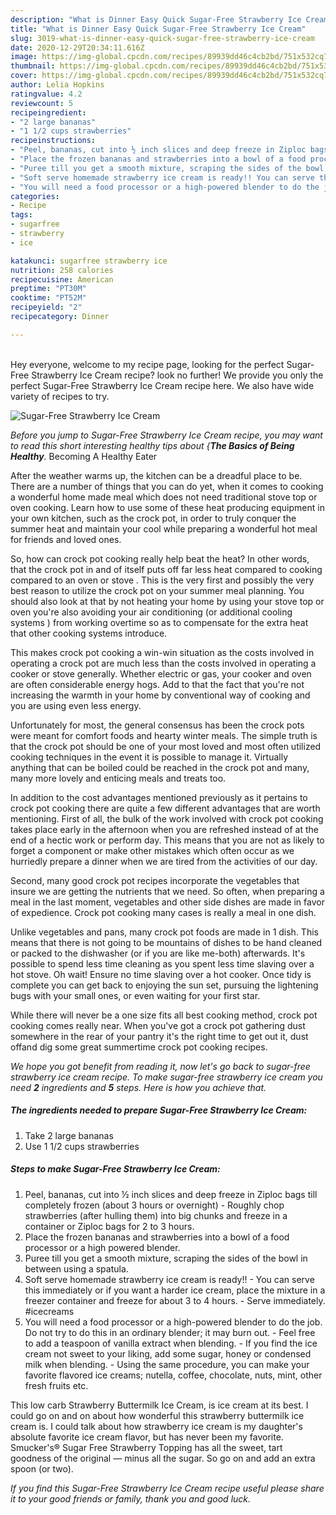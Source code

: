 ```yaml
---
description: "What is Dinner Easy Quick Sugar-Free Strawberry Ice Cream"
title: "What is Dinner Easy Quick Sugar-Free Strawberry Ice Cream"
slug: 3019-what-is-dinner-easy-quick-sugar-free-strawberry-ice-cream
date: 2020-12-29T20:34:11.616Z
image: https://img-global.cpcdn.com/recipes/89939dd46c4cb2bd/751x532cq70/sugar-free-strawberry-ice-cream-recipe-main-photo.jpg
thumbnail: https://img-global.cpcdn.com/recipes/89939dd46c4cb2bd/751x532cq70/sugar-free-strawberry-ice-cream-recipe-main-photo.jpg
cover: https://img-global.cpcdn.com/recipes/89939dd46c4cb2bd/751x532cq70/sugar-free-strawberry-ice-cream-recipe-main-photo.jpg
author: Lelia Hopkins
ratingvalue: 4.2
reviewcount: 5
recipeingredient:
- "2 large bananas"
- "1 1/2 cups strawberries"
recipeinstructions:
- "Peel, bananas, cut into ½ inch slices and deep freeze in Ziploc bags till completely frozen (about 3 hours or overnight) Roughly chop strawberries (after hulling them) into big chunks and freeze in a container or Ziploc bags for 2 to 3 hours."
- "Place the frozen bananas and strawberries into a bowl of a food processor or a high powered blender."
- "Puree till you get a smooth mixture, scraping the sides of the bowl in between using a spatula."
- "Soft serve homemade strawberry ice cream is ready!! You can serve this immediately or if you want a harder ice cream, place the mixture in a freezer container and freeze for about 3 to 4 hours. Serve immediately. #icecreams"
- "You will need a food processor or a high-powered blender to do the job. Do not try to do this in an ordinary blender; it may burn out. Feel free to add a teaspoon of vanilla extract when blending. If you find the ice cream not sweet to your liking, add some sugar, honey or condensed milk when blending. Using the same procedure, you can make your favorite flavored ice creams; nutella, coffee, chocolate, nuts, mint, other fresh fruits etc."
categories:
- Recipe
tags:
- sugarfree
- strawberry
- ice

katakunci: sugarfree strawberry ice 
nutrition: 258 calories
recipecuisine: American
preptime: "PT30M"
cooktime: "PT52M"
recipeyield: "2"
recipecategory: Dinner

---
```

<br>
Hey everyone, welcome to my recipe page, looking for the perfect Sugar-Free Strawberry Ice Cream recipe? look no further! We provide you only the perfect Sugar-Free Strawberry Ice Cream recipe here. We also have wide variety of recipes to try.
<br>


![Sugar-Free Strawberry Ice Cream](https://img-global.cpcdn.com/recipes/89939dd46c4cb2bd/751x532cq70/sugar-free-strawberry-ice-cream-recipe-main-photo.jpg)

<i>Before you jump to Sugar-Free Strawberry Ice Cream recipe, you may want to read this short interesting healthy tips about {<strong>The Basics of Being Healthy</strong>.</i>
Becoming A Healthy Eater


After the weather warms up, the kitchen can be a dreadful place to be. There are a number of things that you can do yet, when it comes to cooking a wonderful home made meal which does not need traditional stove top or oven cooking. Learn how to use some of these heat producing equipment in your own kitchen, such as the crock pot, in order to truly conquer the summer heat and maintain your cool while preparing a wonderful hot meal for friends and loved ones.

So, how can crock pot cooking really help beat the heat? In other words, that the crock pot in and of itself puts off far less heat compared to cooking compared to an oven or stove . This is the very first and possibly the very best reason to utilize the crock pot on your summer meal planning. You should also look at that by not heating your home by using your stove top or oven you're also avoiding your air conditioning (or additional cooling systems ) from working overtime so as to compensate for the extra heat that other cooking systems introduce.

This makes crock pot cooking a win-win situation as the costs involved in operating a crock pot are much less than the costs involved in operating a cooker or stove generally. Whether electric or gas, your cooker and oven are often considerable energy hogs. Add to that the fact that you're not increasing the warmth in your home by conventional way of cooking and you are using even less energy.

Unfortunately for most, the general consensus has been the crock pots were meant for comfort foods and hearty winter meals.  The simple truth is that the crock pot should be one of your most loved and most often utilized cooking techniques in the event it is possible to manage it.  Virtually anything that can be boiled could be reached in the crock pot and many, many more lovely and enticing meals and treats too.



In addition to the cost advantages mentioned previously as it pertains to crock pot cooking there are quite a few different advantages that are worth mentioning. First of all, the bulk of the work involved with crock pot cooking takes place early in the afternoon when you are refreshed instead of at the end of a hectic work or perform day. This means that you are not as likely to forget a component or make other mistakes which often occur as we hurriedly prepare a dinner when we are tired from the activities of our day.

Second, many good crock pot recipes incorporate the vegetables that insure we are getting the nutrients that we need. So often, when preparing a meal in the last moment, vegetables and other side dishes are made in favor of expedience. Crock pot cooking many cases is really a meal in one dish.

 Unlike vegetables and pans, many crock pot foods are made in 1 dish. This means that there is not going to be mountains of dishes to be hand cleaned or packed to the dishwasher (or if you are like me-both) afterwards. It's possible to spend less time cleaning as you spent less time slaving over a hot stove. Oh wait! Ensure no time slaving over a hot cooker. Once tidy is complete you can get back to enjoying the sun set, pursuing the lightening bugs with your small ones, or even waiting for your first star.

While there will never be a one size fits all best cooking method, crock pot cooking comes really near. When you've got a crock pot gathering dust somewhere in the rear of your pantry it's the right time to get out it, dust offand dig some great summertime crock pot cooking recipes.


<i>We hope you got benefit from reading it, now let's go back to sugar-free strawberry ice cream recipe. To make sugar-free strawberry ice cream you need <strong>2</strong> ingredients and <strong>5</strong> steps. Here is how you achieve that.
</i>

##### The ingredients needed to prepare Sugar-Free Strawberry Ice Cream:

1. Take 2 large bananas
1. Use 1 1/2 cups strawberries


##### Steps to make Sugar-Free Strawberry Ice Cream:

1. Peel, bananas, cut into ½ inch slices and deep freeze in Ziploc bags till completely frozen (about 3 hours or overnight) - Roughly chop strawberries (after hulling them) into big chunks and freeze in a container or Ziploc bags for 2 to 3 hours.
1. Place the frozen bananas and strawberries into a bowl of a food processor or a high powered blender.
1. Puree till you get a smooth mixture, scraping the sides of the bowl in between using a spatula.
1. Soft serve homemade strawberry ice cream is ready!! - You can serve this immediately or if you want a harder ice cream, place the mixture in a freezer container and freeze for about 3 to 4 hours. - Serve immediately. #icecreams
1. You will need a food processor or a high-powered blender to do the job. Do not try to do this in an ordinary blender; it may burn out. - Feel free to add a teaspoon of vanilla extract when blending. - If you find the ice cream not sweet to your liking, add some sugar, honey or condensed milk when blending. - Using the same procedure, you can make your favorite flavored ice creams; nutella, coffee, chocolate, nuts, mint, other fresh fruits etc.


This low carb Strawberry Buttermilk Ice Cream, is ice cream at its best. I could go on and on about how wonderful this strawberry buttermilk ice cream is. I could talk about how strawberry ice cream is my daughter&#39;s absolute favorite ice cream flavor, but has never been my favorite. Smucker&#39;s® Sugar Free Strawberry Topping has all the sweet, tart goodness of the original — minus all the sugar. So go on and add an extra spoon (or two). 

<i>If you find this Sugar-Free Strawberry Ice Cream recipe useful please share it to your good friends or family, thank you and good luck.</i>
